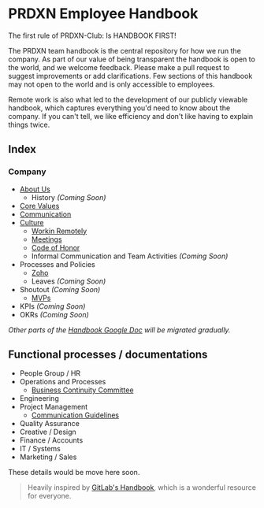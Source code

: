 # PRDXN Employee Handbook

The first rule of PRDXN-Club: Is HANDBOOK FIRST!

The PRDXN team handbook is the central repository for how we run the company. As part of our value of being transparent the handbook is open to the world, and we welcome feedback. Please make a pull request to suggest improvements or add clarifications. Few sections of this handbook may not open to the world and is only accessible to employees.

Remote work is also what led to the development of our publicly viewable handbook, which captures everything you'd need to know about the company. If you can't tell, we like efficiency and don't like having to explain things twice.

## Index

### Company
- [About Us](https://github.com/prdxn-org/handbook/blob/master/about.md)
  - History *(Coming Soon)*
- [Core Values](https://github.com/prdxn-org/handbook/blob/master/values.md)
- [Communication](https://github.com/prdxn-org/handbook/blob/master/communication.md)
- [Culture](https://github.com/prdxn-org/handbook/blob/master/culture.md)
  - [Workin Remotely](https://github.com/prdxn-org/handbook/blob/master/remote.md)
  - [Meetings](https://github.com/prdxn-org/handbook/blob/master/meetings.md)
  - [Code of Honor](https://github.com/prdxn-org/handbook/blob/master/honorcode.md)
  - Informal Communication and Team Activities *(Coming Soon)*
- Processes and Policies
  - [Zoho](https://github.com/prdxn-org/handbook/blob/master/zoho.md)
  - Leaves *(Coming Soon)*
- Shoutout *(Coming Soon)*
  - [MVPs](https://github.com/prdxn-org/handbook/blob/master/mvp.md)
- KPIs *(Coming Soon)*
- OKRs *(Coming Soon)*

*Other parts of the [Handbook Google Doc](https://docs.google.com/document/d/1xv1NbP6dITIOBkWGUc6AdjvjV-fOycvGMACESIuiF9o/edit) will be migrated gradually.*

## Functional processes / documentations
- People Group / HR
- Operations and Processes
  - [Business Continuity Committee](https://github.com/prdxn-org/handbook/blob/master/businesscontinuity.md)
- Engineering
- Project Management
  - [Communication Guidelines](https://github.com/prdxn-org/handbook/blob/master/commguidelines.md)
- Quality Assurance
- Creative / Design
- Finance / Accounts
- IT / Systems
- Marketing / Sales

These details would be move here soon.


> Heavily inspired by [GitLab's Handbook](https://about.gitlab.com/handbook/), which is a wonderful resource for everyone.
